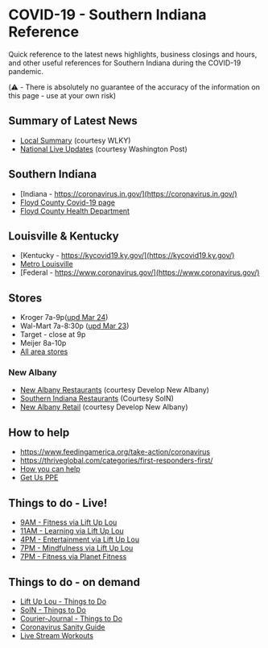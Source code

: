 # COVID-19 - Southern Indiana Reference

Quick reference to the latest news highlights, business closings and hours, and other useful references for Southern Indiana during the COVID-19 pandemic.

(⚠️ - There is absolutely no guarantee of the accuracy of the information on this page - use at your own risk)

## Summary of Latest News
* [Local Summary](https://www.wlky.com/article/covid-19-in-ky-in-the-latest-headlines-and-resources-to-keep-you-informed-kentucky-indiana-1584725572/31817758) (courtesy WLKY)
* [National Live Updates](https://www.washingtonpost.com/coronavirus/) (courtesy Washington Post)

## Southern Indiana
* [Indiana - https://coronavirus.in.gov/](https://coronavirus.in.gov/)
* [Floyd County Covid-19 page](https://floydcounty.in.gov/index.php/covid-19)
* [Floyd County Health Department](https://www.floydcounty.in.gov/index.php/floyd-county-government/floyd-county-indiana-health-department)

## Louisville & Kentucky
* [Kentucky - https://kycovid19.ky.gov/](https://kycovid19.ky.gov/)
* [Metro Louisville](https://louisvilleky.gov/news/what-you-need-know-about-coronavirus)
* [Federal - https://www.coronavirus.gov/](https://www.coronavirus.gov/)

## Stores
* Kroger 7a-9p([upd Mar 24](https://www.kroger.com/i/coronavirus-update/store-information))
* Wal-Mart 7a-8:30p ([upd Mar 23](https://www.courier-journal.com/story/news/2020/03/15/coronavirus-kentucky-grocery-stores-businesses-change-hours/5055312002/))
* Target - close at 9p
* Meijer 8a-10p
* [All area stores](https://www.courier-journal.com/story/news/2020/03/15/coronavirus-kentucky-grocery-stores-businesses-change-hours/5055312002/)

### New Albany
* [New Albany Restaurants](https://docs.google.com/document/d/19d7TTKF_LbbpkzdctvCD7WjYagSPzTRzDy2gDj2ZJ4Q/view) (courtesy Develop New Albany)
* [Southern Indiana Restaurants](https://www.gosoin.com/blog/post/support-local-in-soin-carryout-delivery-options/) (Courtesy SoIN)
* [New Albany Retail](https://docs.google.com/document/d/1A54hR1uxJXxadILl-MvTp_G4_H9RZmyUupRVaKImAOU/view) (courtesy Develop New Albany)

## How to help
* https://www.feedingamerica.org/take-action/coronavirus
* https://thriveglobal.com/categories/first-responders-first/
* [How you can help](https://www.washingtonpost.com/nation/2020/03/21/how-you-can-help-during-coronavirus/)
* [Get Us PPE](https://getusppe.org/)

## Things to do - Live!
* [9AM - Fitness via Lift Up Lou](https://www.facebook.com/LiftUpLou)
* [11AM - Learning via Lift Up Lou](https://www.facebook.com/LiftUpLou)
* [4PM - Entertainment via Lift Up Lou](https://www.facebook.com/LiftUpLou)
* [7PM - Mindfulness via Lift Up Lou](https://www.facebook.com/LiftUpLou)
* [7PM - Fitness via Planet Fitness](https://www.facebook.com/planetfitness/)


## Things to do - on demand
* [Lift Up Lou - Things to Do](https://louisvilleky.gov/government/lift-lou/liftuplou-things-do)
* [SoIN - Things to Do](https://www.gosoin.com/covid/)
* [Courier-Journal - Things to Do](https://www.courier-journal.com/story/entertainment/events/things-to-do/2020/03/20/activities-do-louisville-amid-coronavirus-pandemic/2865858001/)
* [Coronavirus Sanity Guide](https://www.tenpercent.com/coronavirussanityguide)
* [Live Stream Workouts](https://www.wlky.com/article/coronavirus-live-stream-workout-classes/31839592)
